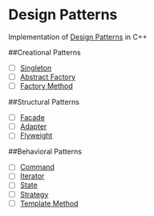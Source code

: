 ﻿Design Patterns
===============

Implementation of [Design Patterns](https://en.wikipedia.org/wiki/Design_Patterns) in C++

##Creational Patterns
- [ ] [Singleton](https://github.com/kerydan/DesignPatterns/blob/master/src/C++/Creational/Singleton.cpp)
- [ ] [Abstract Factory](https://github.com/kerydan/Codility/blob/master/src/C++/lesson2/L2_CountingElements_MissingInteger.cpp)
- [ ] [Factory Method](https://github.com/kerydan/Codility/blob/master/src/C++/lesson2/L2_CountingElements_MaxCounters.cpp)

##Structural Patterns
- [ ] [Facade](https://github.com/kerydan/Codility/blob/master/src/C++/lesson2/L2_CountingElements_FrogRiverOne.cpp)
- [ ] [Adapter](https://github.com/kerydan/Codility/blob/master/src/C++/lesson2/L2_CountingElements_MissingInteger.cpp)
- [ ] [Flyweight](https://github.com/kerydan/Codility/blob/master/src/C++/lesson2/L2_CountingElements_MaxCounters.cpp)

##Behavioral Patterns
- [ ] [Command](https://github.com/kerydan/Codility/blob/master/src/C++/lesson2/L2_CountingElements_FrogRiverOne.cpp)
- [ ] [Iterator](https://github.com/kerydan/Codility/blob/master/src/C++/lesson2/L2_CountingElements_MissingInteger.cpp)
- [ ] [State](https://github.com/kerydan/Codility/blob/master/src/C++/lesson2/L2_CountingElements_MaxCounters.cpp)
- [ ] [Strategy](https://github.com/kerydan/Codility/blob/master/src/C++/lesson2/L2_CountingElements_MaxCounters.cpp)
- [ ] [Template Method](https://github.com/kerydan/Codility/blob/master/src/C++/lesson2/L2_CountingElements_MaxCounters.cpp)
